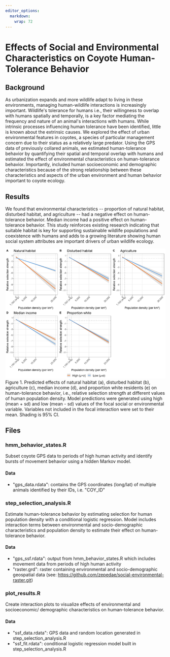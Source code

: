 ```yaml
---
editor_options: 
  markdown: 
    wrap: 72
---
```


# Effects of Social and Environmental Characteristics on Coyote Human-Tolerance Behavior

## Background

As urbanization expands and more wildlife adapt to living in these
environments, managing human-wildlife interactions is increasingly
important. Wildlife's tolerance for humans i.e., their willingness to
overlap with humans spatially and temporally, is a key factor mediating
the frequency and nature of an animal's interactions with humans. While
intrinsic processes influencing human tolerance have been identified,
little is known about the extrinsic causes. We explored the effect of
urban environmental features in coyotes, a species of particular
management concern due to their status as a relatively large predator.
Using the GPS data of previously collared animals, we estimated
human-tolerance behavior by quantifying their spatial and temporal
overlap with humans and estimated the effect of environmental
characteristics on human-tolerance behavior. Importantly, included human
socioeconomic and demographic characteristics because of the strong
relationship between these characteristics and aspects of the urban
environment and human behavior important to coyote ecology.

## Results

We found that environmental characteristics -- proportion of natural
habitat, disturbed habitat, and agriculture -- had a negative effect on
human-tolerance behavior. Median income had a positive effect on
human-tolerance behavior. This study reinforces existing research
indicating that suitable habitat is key for supporting sustainable
wildlife populations and coexistence with humans and adds to a growing
literature showing human social system attributes are important drivers
of urban wildlife ecology.

![Interaction plots](images/rss_3-28.png) Figure 1. Predicted effects of
natural habitat (a), disturbed habitat (b), agriculture (c), median
income (d), and proportion white residents (e) on human-tolerance
behavior, i.e., relative selection strength at different values of human
population density. Model predictions were generated using high (mean +
sd) and low (mean - sd) values of the focal social or environmental
variable. Variables not included in the focal interaction were set to
their mean. Shading is 95% CI.

## Files

### hmm_behavior_states.R

Subset coyote GPS data to periods of high human activity and identify
bursts of movement behavior using a hidden Markov model.

#### Data

-   "gps_data.rdata": contains the GPS coordinates (long/lat) of
    multiple animals identified by their IDs, i.e. "COY_ID"

### step_selection_analysis.R

Estimate human-tolerance behavior by estimating selection for human
population density with a conditional logistic regression. Model
includes interaction terms between environmental and socio-demographic
characteristics and population density to estimate their effect on
human-tolerance behavior.

#### Data

-   "gps_ssf.rdata": output from hmm_behavior_states.R which includes
    movement data from periods of high human activity
-   "raster.grd": raster containing environmental and socio-demographic
    geospatial data (see:
    <https://github.com/zepedae/social-environmental-raster.git>)

### plot_results.R

Create interaction plots to visualize effects of environmental and
socioeconomic/ demographic characteristics on human-tolerance behavior.

#### Data

-   "ssf_data.rdata": GPS data and random location generated in
    step_selection_analysis.R
-   "ssf_fit.rdata": conditional logistic regression model built in
    step_selection_analysis.R
